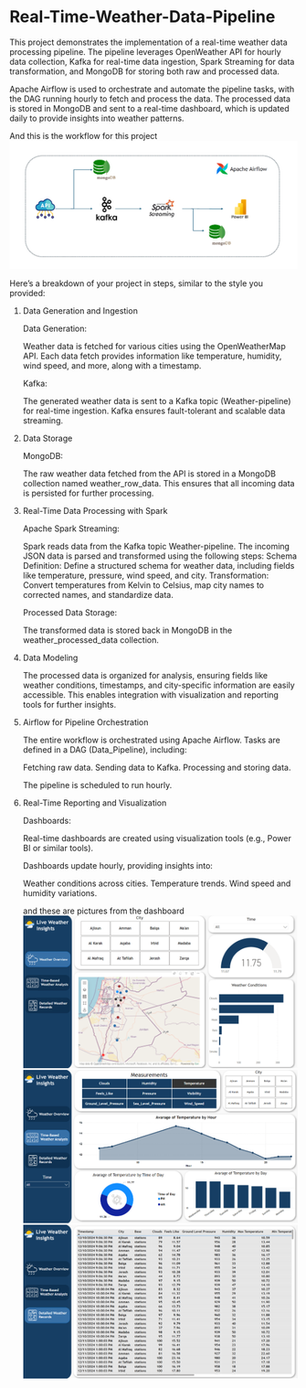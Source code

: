 # Real-Time-Weather-Data-Pipeline
This project demonstrates the implementation of a real-time weather data processing pipeline.
The pipeline leverages OpenWeather API for hourly data collection, Kafka for real-time data ingestion, Spark Streaming for data transformation, and MongoDB for storing both raw and processed data.

Apache Airflow is used to orchestrate and automate the pipeline tasks, with the DAG running hourly to fetch and process the data. The processed data is stored in MongoDB and sent to a real-time dashboard, which is updated daily to provide insights into weather patterns.

And this is the workflow for this project
![Alt text for the image](images/Workflow.png)




Here’s a breakdown of your project in steps, similar to the style you provided:

1. Data Generation and Ingestion

   Data Generation:

      Weather data is fetched for various cities using the OpenWeatherMap API.
      Each data fetch provides information like temperature, humidity, wind speed, and more, along with a timestamp.

   Kafka:
   
      The generated weather data is sent to a Kafka topic (Weather-pipeline) for real-time ingestion.
      Kafka ensures fault-tolerant and scalable data streaming.

2. Data Storage
   
   MongoDB:
   
      The raw weather data fetched from the API is stored in a MongoDB collection named weather_row_data.
      This ensures that all incoming data is persisted for further processing.



3. Real-Time Data Processing with Spark
   
   Apache Spark Streaming:
   
      Spark reads data from the Kafka topic Weather-pipeline.
      The incoming JSON data is parsed and transformed using the following steps:
              Schema Definition: Define a structured schema for weather data, including fields like temperature, pressure, wind speed, and city.
              Transformation: Convert temperatures from Kelvin to Celsius, map city names to corrected names, and standardize data.
   
   Processed Data Storage:
   
      The transformed data is stored back in MongoDB in the weather_processed_data collection.



4. Data Modeling
   
      The processed data is organized for analysis, ensuring fields like weather conditions, timestamps, and city-specific information are easily accessible.
      This enables integration with visualization and reporting tools for further insights.


5. Airflow for Pipeline Orchestration
   
      The entire workflow is orchestrated using Apache Airflow.
      Tasks are defined in a DAG (Data_Pipeline), including:

      Fetching raw data.
      Sending data to Kafka.
      Processing and storing data.

      The pipeline is scheduled to run hourly.

6. Real-Time Reporting and Visualization
    
   Dashboards:

      Real-time dashboards are created using visualization tools (e.g., Power BI or similar tools).

      Dashboards update hourly, providing insights into:

   Weather conditions across cities.
   Temperature trends.
   Wind speed and humidity variations.

   and these are pictures from the dashboard
   ![Alt text for the image](images/png1.png)
   ![Alt text for the image](images/png2.png)
   ![Alt text for the image](images/png3.png)
